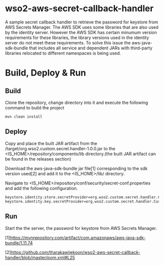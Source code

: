 # wso2-aws-secret-callback-handler
A sample secret callback handler to retrieve the password for keystore from AWS Secrets Manager. The AWS SDK uses some libraries that are also used by the identity server. However the AWS SDK has certain minumum version requirements for these libraries, the library versions used in the identity server do not meet these requirements. To solve this issue the aws-java-sdk-bundle that includes all service and dependent JARs with third-party libraries relocated to different namespaces is being used.


# Build, Deploy & Run

## Build
Clone the repository, change directory into it and execute the following command to build the project

```mvn clean install```

## Deploy

Copy and place the built JAR artifact from the /target/org.wso2.custom.secret.handler-1.0.0.jar to the <IS_HOME>/repository/components/lib directory.(the built JAR artifact can be found in the releases section)

Download the aws-java-sdk-bundle jar file[1] corresponding to the sdk version used[2] and add it to the <IS_HOME>/lib/ directory.

Navigate to <IS_HOME>/repository/conf/security/secret-conf.properties and add the following configuration.

```
keystore.identity.store.secretProvider=org.wso2.custom.secret.handler.CustomAWSSecretCallbackHandler
keystore.identity.key.secretProvider=org.wso2.custom.secret.handler.CustomAWSSecretCallbackHandler
```

## Run

Start the the server, the password for keystore from AWS Secrets Manager.

[1]https://mvnrepository.com/artifact/com.amazonaws/aws-java-sdk-bundle/1.11.74

[2]https://github.com/tharakawijekoon/wso2-aws-secret-callback-handler/blob/master/pom.xml#L25
